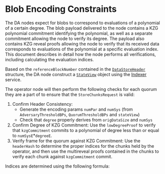 # Blob Encoding Constraints

The DA nodes expect for blobs to correspond to evaluations of a polynomial of a certain degree. The blob payload delivered to the node contains a KZG polynomial commitment identifying the polynomial, as well as a separate commitment allowing the node to verify its degree. The payload also contains KZG reveal proofs allowing the node to verify that its received data corresponds to evaluations of the polynomial at a specific evaluation index. This document describes in detail how the node performs all verifications, including calculating the evaluation indices.

Based on the `referenceBlockNumber` contained in the [`DataStoreHeader`](components/types/node-types.md#datastoreheader) structure, the DA node construct a [`StateView`](components/types/node-types.md#stateview) object using the [Indexer](broken-reference) service.

The operator node will then perform the following checks for each quorum they are a part of to ensure that the `StoreChunksRequest` is valid:

1. Confirm Header Consistency:
   * Generate the encoding params `numPar` and `numSys` (from `AdversaryThresholdBPs`, `QuorumThresholdBPs` and `stateView`)
   * Check that `degree` properly derives from `origDataSize` and `numSys`
2. Confirm Degree of KZG Commitment: Use the `lowDegreeProof` to verify that `kzgCommitment` commits to a polynomial of degree less than or equal to `numSysE`\*`degreeE`.
3. Verify frame for the quorum against KZG Commitment: Use the `headerHash` to determine the proper indices for the chunks held by the operator, and then use the multireveal proofs contained in the chunks to verify each chunk against `kzgCommitment` commit.

Indices are determined using the following formula:
